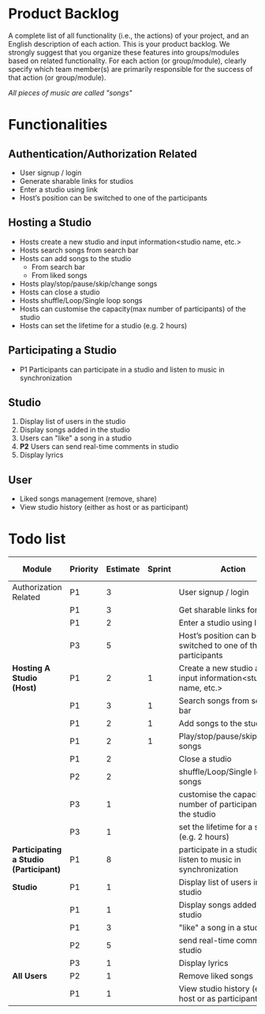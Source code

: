 # Product Backlog

A complete list of all functionality (i.e., the actions) of your project, and an English description of each action. This is your product backlog. We strongly suggest that you organize these features into groups/modules based on related functionality. For each action (or group/module), clearly specify which team member(s) are primarily responsible for the success of that action (or group/module). 



*All pieces of music are called "songs"*

# Functionalities

## Authentication/Authorization Related

* User signup / login
* Generate sharable links for studios
* Enter a studio using link
* <Nice to have>Host’s position can be switched to one of the participants 

## Hosting a Studio

* Hosts create a new studio and input information<studio name, etc.>
* Hosts search songs from search bar 
* Hosts can add songs to the studio
  * From search bar
  * From liked songs
* Hosts play/stop/pause/skip/change songs
* Hosts can close a studio
* <Nice to have> Hosts shuffle/Loop/Single loop songs
* <Nice to have>Hosts can customise the capacity(max number of participants) of the studio 
* <Nice to have>Hosts can set the lifetime for a studio (e.g. 2 hours) 

## Participating a Studio

* P1 Participants can participate in a studio and listen to music in synchronization

## Studio

1. Display list of users in the studio
2. Display songs added in the studio
3. Users can "like" a song in a studio
4. **P2** Users can send real-time comments in studio
5. <Nice to have> Display lyrics 

## User

* Liked songs management (remove, share)
* View studio history (either as host or as participant)

# Todo list

| Module                                   | Priority | Estimate | Sprint | Action                                                       | Assigned to |
| ---------------------------------------- | -------- | -------- | ------ | ------------------------------------------------------------ |  ---------- |
| Authorization Related                    | P1       | 3        |        | User signup / login                                          | Jiayue      |
|                                          | P1       | 3        |        | Get sharable links for studios                               | Jiayue      |
|                                          | P1       | 2        |        | Enter a studio using link                                    | Jiayue      |
|                                          | P3       | 5        |        | Host’s position can be switched to one of the participants   | Jiayue      |
| **Hosting A Studio (Host)**              | P1       | 2        | 1      | Create a new studio and input information<studio name, etc.> | Jiayue      |
|                                          | P1       | 3        | 1      | Search songs from search bar                                 | Wenjing     |
|                                          | P1       | 2        | 1      | Add songs to the studio                                      | Wenjing     |
|                                          | P1       | 2        | 1      | Play/stop/pause/skip/change songs                            | Wenjing     |
|                                          | P1       | 2        |        | Close a studio                                               | Wenjing     |
|                                          | P2       | 2        |        | <Nice to have> shuffle/Loop/Single loop songs                | Alan        |
|                                          | P3       | 1        |        | <Nice to have>customise the capacity(max number of participants) of the studio |  Alan        |
|                                          | P3       | 1        |        | <Nice to have>set the lifetime for a studio (e.g. 2 hours)   |  Alan        |
| **Participating a Studio (Participant)** | P1       | 8        |        | participate in a studio and listen to music in synchronization |  Alan        |
| **Studio**                               | P1       | 1        |        | Display list of users in the studio                          | Suqi        |
|                                          | P1       | 1        |        | Display songs added in the studio                            |  Suqi        |
|                                          | P1       | 3        |        | "like" a song in a studio                                    |  Suqi        |
|                                          | P2       | 5        |        | send real-time comments in studio                            |  Suqi        |
|                                          | P3       | 1        |        | <Nice to have> Display lyrics                                |  Suqi        |
| **All Users**                            | P2       | 1        |        | Remove liked songs                                           | Jiayue      |
|                                          | P1       | 1        |        | View studio history (either as host or as participant)       | Wenjing     |